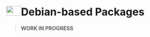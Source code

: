 <h1><img src="https://cdn.svgporn.com/logos/debian.svg" width="40" height="26" />Debian-based Packages</h1>

> **WORK IN PROGRESS**